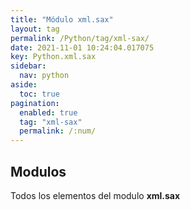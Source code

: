 ```yaml
---
title: "Módulo xml.sax"
layout: tag
permalink: /Python/tag/xml-sax/
date: 2021-11-01 10:24:04.017075
key: Python.xml.sax
sidebar: 
  nav: python
aside: 
  toc: true
pagination: 
  enabled: true
  tag: "xml-sax"
  permalink: /:num/
---
```


<h2>Modulos</h2>
Todos los elementos del modulo <strong>xml.sax</strong>
